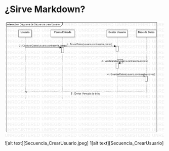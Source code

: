 # ¿Sirve Markdown?

![alt text](https://github.com/FuckUps/FuckUps.github.io/blob/LinkImages/Secuencia_CrearUsuario.jpeg)
![alt text][Secuencia_CrearUsuario.jpeg]
1[alt text][Secuencia_CrearUsuario]

